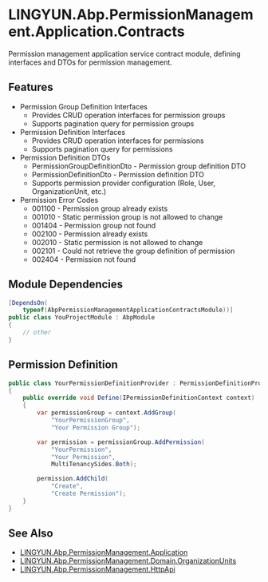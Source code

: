 # LINGYUN.Abp.PermissionManagement.Application.Contracts

Permission management application service contract module, defining interfaces and DTOs for permission management.

## Features

* Permission Group Definition Interfaces
  * Provides CRUD operation interfaces for permission groups
  * Supports pagination query for permission groups
* Permission Definition Interfaces
  * Provides CRUD operation interfaces for permissions
  * Supports pagination query for permissions
* Permission Definition DTOs
  * PermissionGroupDefinitionDto - Permission group definition DTO
  * PermissionDefinitionDto - Permission definition DTO
  * Supports permission provider configuration (Role, User, OrganizationUnit, etc.)
* Permission Error Codes
  * 001100 - Permission group already exists
  * 001010 - Static permission group is not allowed to change
  * 001404 - Permission group not found
  * 002100 - Permission already exists
  * 002010 - Static permission is not allowed to change
  * 002101 - Could not retrieve the group definition of permission
  * 002404 - Permission not found

## Module Dependencies

```csharp
[DependsOn(
    typeof(AbpPermissionManagementApplicationContractsModule))]
public class YouProjectModule : AbpModule
{
    // other
}
```

## Permission Definition

```csharp
public class YourPermissionDefinitionProvider : PermissionDefinitionProvider
{
    public override void Define(IPermissionDefinitionContext context)
    {
        var permissionGroup = context.AddGroup(
            "YourPermissionGroup",
            "Your Permission Group");

        var permission = permissionGroup.AddPermission(
            "YourPermission",
            "Your Permission",
            MultiTenancySides.Both);

        permission.AddChild(
            "Create",
            "Create Permission");
    }
}
```

## See Also

* [LINGYUN.Abp.PermissionManagement.Application](../LINGYUN.Abp.PermissionManagement.Application/README.EN.md)
* [LINGYUN.Abp.PermissionManagement.Domain.OrganizationUnits](../LINGYUN.Abp.PermissionManagement.Domain.OrganizationUnits/README.EN.md)
* [LINGYUN.Abp.PermissionManagement.HttpApi](../LINGYUN.Abp.PermissionManagement.HttpApi/README.EN.md)
